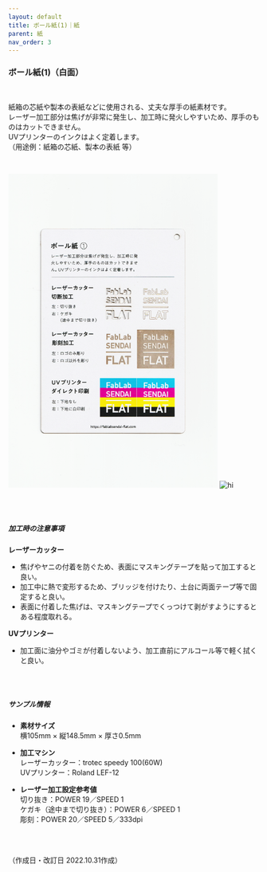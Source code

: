 ```yaml
---
layout: default
title: ボール紙(1)｜紙
parent: 紙
nav_order: 3
---
```


### ボール紙(1)（白面）
<br>

紙箱の芯紙や製本の表紙などに使用される、丈夫な厚手の紙素材です。<br>
レーザー加工部分は焦げが非常に発生し、加工時に発火しやすいため、厚手のものはカットできません。<br>
UVプリンターのインクはよく定着します。<br>
（用途例：紙箱の芯紙、製本の表紙 等）

<br>

<img src="assets/20_Board_W_1.png" width="420" alt="hi" class="inline"/> <img src="assets/20_Board_W_2.png" width="420" alt="hi" class="inline"/>

<br><br>



##### 加工時の注意事項

**レーザーカッター**
<br>
* 焦げやヤニの付着を防ぐため、表面にマスキングテープを貼って加工すると良い。
* 加工中に熱で変形するため、ブリッジを付けたり、土台に両面テープ等で固定すると良い。
* 表面に付着した焦げは、マスキングテープでくっつけて剥がすようにするとある程度取れる。

**UVプリンター**
<br>
* 加工面に油分やゴミが付着しないよう、加工直前にアルコール等で軽く拭くと良い。

<br><br>

##### サンプル情報

* **素材サイズ**<br>
横105mm × 縦148.5mm × 厚さ0.5mm

* **加工マシン**<br>
レーザーカッター：trotec speedy 100(60W)<br>
UVプリンター：Roland LEF-12<br>

* **レーザー加工設定参考値**<br>
切り抜き：POWER 19／SPEED 1<br>
ケガキ（途中まで切り抜き）：POWER 6／SPEED 1<br>
彫刻：POWER 20／SPEED 5／333dpi<br>

<br><br>

（作成日・改訂日 2022.10.31作成）
